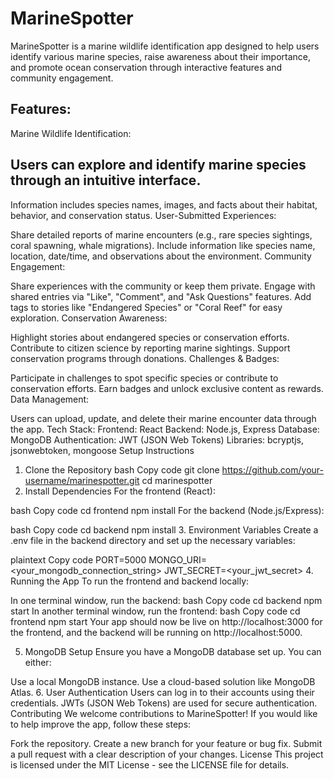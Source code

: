 # MarineSpotter
MarineSpotter is a marine wildlife identification app designed to help users identify various marine species, raise awareness about their importance, and promote ocean conservation through interactive features and community engagement.

## Features:
Marine Wildlife Identification:

## Users can explore and identify marine species through an intuitive interface.
Information includes species names, images, and facts about their habitat, behavior, and conservation status.
User-Submitted Experiences:

Share detailed reports of marine encounters (e.g., rare species sightings, coral spawning, whale migrations).
Include information like species name, location, date/time, and observations about the environment.
Community Engagement:

Share experiences with the community or keep them private.
Engage with shared entries via "Like", "Comment", and "Ask Questions" features.
Add tags to stories like "Endangered Species" or "Coral Reef" for easy exploration.
Conservation Awareness:

Highlight stories about endangered species or conservation efforts.
Contribute to citizen science by reporting marine sightings.
Support conservation programs through donations.
Challenges & Badges:

Participate in challenges to spot specific species or contribute to conservation efforts.
Earn badges and unlock exclusive content as rewards.
Data Management:

Users can upload, update, and delete their marine encounter data through the app.
Tech Stack:
Frontend: React
Backend: Node.js, Express
Database: MongoDB
Authentication: JWT (JSON Web Tokens)
Libraries: bcryptjs, jsonwebtoken, mongoose
Setup Instructions
1. Clone the Repository
bash
Copy code
git clone https://github.com/your-username/marinespotter.git
cd marinespotter
2. Install Dependencies
For the frontend (React):

bash
Copy code
cd frontend
npm install
For the backend (Node.js/Express):

bash
Copy code
cd backend
npm install
3. Environment Variables
Create a .env file in the backend directory and set up the necessary variables:

plaintext
Copy code
PORT=5000
MONGO_URI=<your_mongodb_connection_string>
JWT_SECRET=<your_jwt_secret>
4. Running the App
To run the frontend and backend locally:

In one terminal window, run the backend:
bash
Copy code
cd backend
npm start
In another terminal window, run the frontend:
bash
Copy code
cd frontend
npm start
Your app should now be live on http://localhost:3000 for the frontend, and the backend will be running on http://localhost:5000.

5. MongoDB Setup
Ensure you have a MongoDB database set up. You can either:

Use a local MongoDB instance.
Use a cloud-based solution like MongoDB Atlas.
6. User Authentication
Users can log in to their accounts using their credentials.
JWTs (JSON Web Tokens) are used for secure authentication.
Contributing
We welcome contributions to MarineSpotter! If you would like to help improve the app, follow these steps:

Fork the repository.
Create a new branch for your feature or bug fix.
Submit a pull request with a clear description of your changes.
License
This project is licensed under the MIT License - see the LICENSE file for details.
